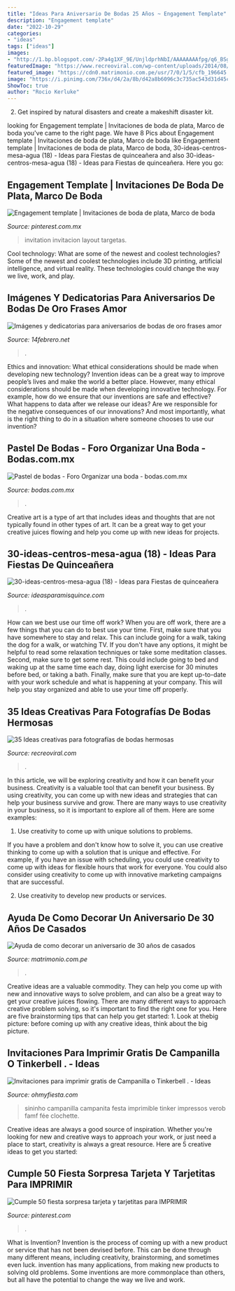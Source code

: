 ```yaml
---
title: "Ideas Para Aniversario De Bodas 25 Años ~ Engagement Template"
description: "Engagement template"
date: "2022-10-29"
categories:
- "ideas"
tags: ["ideas"]
images:
- "http://1.bp.blogspot.com/-2Pa4g1XF_9E/UnjldprhNbI/AAAAAAAAfpg/q6_BSgozgsA/s1600/bodas%2Bde%2Boro%2B524w%2B1%2B1%2B1aaa%2B1.jpg"
featuredImage: "https://www.recreoviral.com/wp-content/uploads/2014/08/42-impossibly-fun-wedding-photo-ideas-youll-want-to-steal.jpg"
featured_image: "https://cdn0.matrimonio.com.pe/usr/7/0/1/5/cfb_196645.jpg"
image: "https://i.pinimg.com/736x/d4/2a/8b/d42a8b6096c3c735ac543d31d45cedb2.jpg"
ShowToc: true
author: "Rocio Kerluke"
---
```



2. Get inspired by natural disasters and create a makeshift disaster kit.

	

		
looking for Engagement template | Invitaciones de boda de plata, Marco de boda you've came to the right page. We have 8 Pics about Engagement template | Invitaciones de boda de plata, Marco de boda like Engagement template | Invitaciones de boda de plata, Marco de boda, 30-ideas-centros-mesa-agua (18) - Ideas para Fiestas de quinceañera and also 30-ideas-centros-mesa-agua (18) - Ideas para Fiestas de quinceañera. Here you go:
		
    
## Engagement Template | Invitaciones De Boda De Plata, Marco De Boda

<img loading=lazy src="https://i.pinimg.com/736x/d4/2a/8b/d42a8b6096c3c735ac543d31d45cedb2.jpg" onerror="this.onerror=null;this.src='https://tse1.mm.bing.net/th?id=OIP.Ak3GnjwN5FclceDljTbuvwHaFU&amp;pid=15.1';" alt="Engagement template | Invitaciones de boda de plata, Marco de boda">

_Source: pinterest.com.mx_

>invitation invitacion layout targetas. 

	

Cool technology: What are some of the newest and coolest technologies?
Some of the newest and coolest technologies include 3D printing, artificial intelligence, and virtual reality. These technologies could change the way we live, work, and play.

    
## Imágenes Y Dedicatorias Para Aniversarios De Bodas De Oro Frases Amor

<img loading=lazy src="http://1.bp.blogspot.com/-2Pa4g1XF_9E/UnjldprhNbI/AAAAAAAAfpg/q6_BSgozgsA/s1600/bodas%2Bde%2Boro%2B524w%2B1%2B1%2B1aaa%2B1.jpg" onerror="this.onerror=null;this.src='https://tse2.mm.bing.net/th?id=OIP.jjB-1yx0T3BoSjnF0my27gHaHa&amp;pid=15.1';" alt="Imágenes y dedicatorias para aniversarios de bodas de oro frases amor">

_Source: 14febrero.net_

>. 

	

Ethics and innovation: What ethical considerations should be made when developing new technology?
Invention ideas can be a great way to improve people’s lives and make the world a better place. However, many ethical considerations should be made when developing innovative technology. For example, how do we ensure that our inventions are safe and effective? What happens to data after we release our ideas? Are we responsible for the negative consequences of our innovations? And most importantly, what is the right thing to do in a situation where someone chooses to use our invention?

    
## Pastel De Bodas - Foro Organizar Una Boda - Bodas.com.mx

<img loading=lazy src="https://cdn0.bodas.com.mx/usr/2/4/5/3/cfb_522340.jpg" onerror="this.onerror=null;this.src='https://tse4.mm.bing.net/th?id=OIP.2W5vHx0uApChIv30udBNqwHaJ4&amp;pid=15.1';" alt="Pastel de bodas - Foro Organizar una boda - bodas.com.mx">

_Source: bodas.com.mx_

>. 

	

Creative art is a type of art that includes ideas and thoughts that are not typically found in other types of art. It can be a great way to get your creative juices flowing and help you come up with new ideas for projects.

    
## 30-ideas-centros-mesa-agua (18) - Ideas Para Fiestas De Quinceañera

<img loading=lazy src="https://ideasparamisquince.com/wp-content/uploads/2017/04/30-ideas-centros-mesa-agua-18.jpg" onerror="this.onerror=null;this.src='https://tse3.mm.bing.net/th?id=OIP.g3UZm0OJqh9X04vwluBASwHaLJ&amp;pid=15.1';" alt="30-ideas-centros-mesa-agua (18) - Ideas para Fiestas de quinceañera">

_Source: ideasparamisquince.com_

>. 

	

How can we best use our time off work?
When you are off work, there are a few things that you can do to best use your time. First, make sure that you have somewhere to stay and relax. This can include going for a walk, taking the dog for a walk, or watching TV. If you don't have any options, it might be helpful to read some relaxation techniques or take some meditation classes. Second, make sure to get some rest. This could include going to bed and waking up at the same time each day, doing light exercise for 30 minutes before bed, or taking a bath. Finally, make sure that you are kept up-to-date with your work schedule and what is happening at your company. This will help you stay organized and able to use your time off properly.

    
## 35 Ideas Creativas Para Fotografías De Bodas Hermosas

<img loading=lazy src="https://www.recreoviral.com/wp-content/uploads/2014/08/42-impossibly-fun-wedding-photo-ideas-youll-want-to-steal.jpg" onerror="this.onerror=null;this.src='https://tse1.mm.bing.net/th?id=OIP.xYJ2UzwOfiOpeuA0ZLCV3AHaLH&amp;pid=15.1';" alt="35 Ideas creativas para fotografías de bodas hermosas">

_Source: recreoviral.com_

>. 

	

In this article, we will be exploring creativity and how it can benefit your business.
Creativity is a valuable tool that can benefit your business. By using creativity, you can come up with new ideas and strategies that can help your business survive and grow. There are many ways to use creativity in your business, so it is important to explore all of them. Here are some examples:
1. Use creativity to come up with unique solutions to problems.

If you have a problem and don't know how to solve it, you can use creative thinking to come up with a solution that is unique and effective. For example, if you have an issue with scheduling, you could use creativity to come up with ideas for flexible hours that work for everyone. You could also consider using creativity to come up with innovative marketing campaigns that are successful.

2. Use creativity to develop new products or services.

    
## Ayuda De Como Decorar Un Aniversario De 30 Años De Casados

<img loading=lazy src="https://cdn0.matrimonio.com.pe/usr/7/0/1/5/cfb_196645.jpg" onerror="this.onerror=null;this.src='https://tse1.mm.bing.net/th?id=OIP.5ghDEVeXVWqgUPps40qnSQAAAA&amp;pid=15.1';" alt="Ayuda de como decorar un aniversario de 30 años de casados">

_Source: matrimonio.com.pe_

>. 

	

Creative ideas are a valuable commodity. They can help you come up with new and innovative ways to solve problem, and can also be a great way to get your creative juices flowing. There are many different ways to approach creative problem solving, so it's important to find the right one for you. Here are five brainstorming tips that can help you get started: 1. Look at thebig picture: before coming up with any creative ideas, think about the big picture.

    
## Invitaciones Para Imprimir Gratis De Campanilla O Tinkerbell . - Ideas

<img loading=lazy src="https://3.bp.blogspot.com/-RGm5FwwQjgA/TuiNYrlFVtI/AAAAAAAAYB8/frzaqH6u5eA/s1600/sininho+1convite11.jpg" onerror="this.onerror=null;this.src='https://tse4.mm.bing.net/th?id=OIP.VEc3VV8zs6-u9rjkt22oxgHaFj&amp;pid=15.1';" alt="Invitaciones para imprimir gratis de Campanilla o Tinkerbell . - Ideas">

_Source: ohmyfiesta.com_

>sininho campanilla campanita festa imprimible tinker impressos verob famf fée clochette. 

	

Creative ideas are always a good source of inspiration. Whether you're looking for new and creative ways to approach your work, or just need a place to start, creativity is always a great resource. Here are 5 creative ideas to get you started: 

    
## Cumple 50 Fiesta Sorpresa Tarjeta Y Tarjetitas Para IMPRIMIR

<img loading=lazy src="https://i.pinimg.com/736x/21/bd/39/21bd393d43461209c8c6fc2935b09b46.jpg" onerror="this.onerror=null;this.src='https://tse4.mm.bing.net/th?id=OIP.C80AunDz1wgwn5HbUWfp4QHaIv&amp;pid=15.1';" alt="Cumple 50 fiesta sorpresa tarjeta y tarjetitas para IMPRIMIR">

_Source: pinterest.com_

>. 

	

What is Invention?
Invention is the process of coming up with a new product or service that has not been devised before. This can be done through many different means, including creativity, brainstorming, and sometimes even luck. invention has many applications, from making new products to solving old problems. Some inventions are more commonplace than others, but all have the potential to change the way we live and work.

